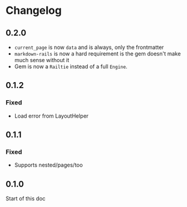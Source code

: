 # Changelog

## 0.2.0

- `current_page` is now `data` and is always, only the frontmatter
- `markdown-rails` is now a hard requirement is the gem doesn't make much sense without it
- Gem is now a `Railtie` instead of a full `Engine`.

## 0.1.2

### Fixed

- Load error from LayoutHelper

## 0.1.1

### Fixed

- Supports nested/pages/too

## 0.1.0

Start of this doc
